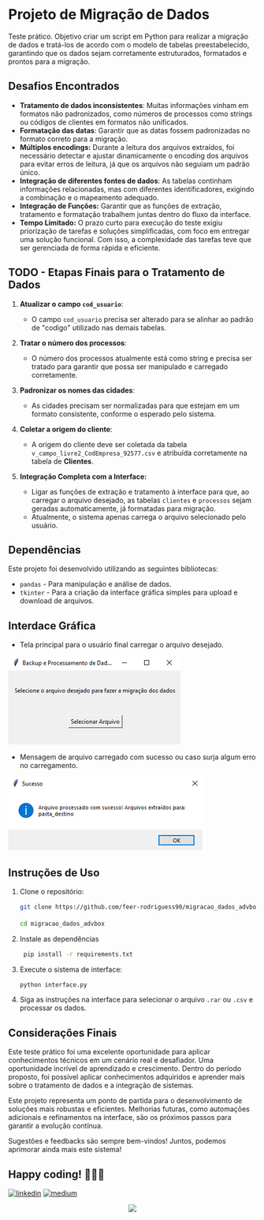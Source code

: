 # Projeto de Migração de Dados

Teste prático. Objetivo criar um script em Python para realizar a migração de dados e tratá-los de acordo com o modelo de tabelas preestabelecido, garantindo que os dados sejam corretamente estruturados, formatados e prontos para a migração.

## Desafios Encontrados

- **Tratamento de dados inconsistentes**: Muitas informações vinham em formatos não padronizados, como números de processos como strings ou códigos de clientes em formatos não unificados.
- **Formatação das datas**: Garantir que as datas fossem padronizadas no formato correto para a migração.
- **Múltiplos encodings:** Durante a leitura dos arquivos extraídos, foi necessário detectar e ajustar dinamicamente o encoding dos arquivos para evitar erros de leitura, já que os arquivos não seguiam um padrão único.
- **Integração de diferentes fontes de dados**: As tabelas continham informações relacionadas, mas com diferentes identificadores, exigindo a combinação e o mapeamento adequado.
- **Integração de Funções:** Garantir que as funções de extração, tratamento e formatação trabalhem juntas dentro do fluxo da interface.
- **Tempo Limitado:** O prazo curto para execução do teste exigiu priorização de tarefas e soluções simplificadas, com foco em entregar uma solução funcional. Com isso, a complexidade das tarefas teve que ser gerenciada de forma rápida e eficiente.

## TODO - Etapas Finais para o Tratamento de Dados

1. **Atualizar o campo `cod_usuario`**:
   - O campo `cod_usuario` precisa ser alterado para se alinhar ao padrão de "codigo" utilizado nas demais tabelas.
   
2. **Tratar o número dos processos**:
   - O número dos processos atualmente está como string e precisa ser tratado para garantir que possa ser manipulado e carregado corretamente.

3. **Padronizar os nomes das cidades**:
   - As cidades precisam ser normalizadas para que estejam em um formato consistente, conforme o esperado pelo sistema.

4. **Coletar a origem do cliente**:
   - A origem do cliente deve ser coletada da tabela `v_campo_livre2_CodEmpresa_92577.csv` e atribuída corretamente na tabela de **Clientes**.

5. **Integração Completa com a Interface:**
   - Ligar as funções de extração e tratamento à interface para que, ao carregar o arquivo desejado, as tabelas `clientes` e `processos` sejam geradas automaticamente, já formatadas para migração.
   - Atualmente, o sistema apenas carrega o arquivo selecionado pelo usuário.

## Dependências

Este projeto foi desenvolvido utilizando as seguintes bibliotecas:

- `pandas` - Para manipulação e análise de dados.
- `tkinter` - Para a criação da interface gráfica simples para upload e download de arquivos.

## Interdace Gráfica

- Tela principal para o usuário final carregar o arquivo desejado.

![interface_grafica](https://github.com/feer-rodriguess90/migracao_dados_advbox/blob/main/assets/interface_tkinter.png)

- Mensagem de arquivo carregado com sucesso ou caso surja algum erro no carregamento.

![mensagem_arq_carregado](https://github.com/feer-rodriguess90/migracao_dados_advbox/blob/main/assets/mensagem_tkinte.png)

## Instruções de Uso

1. Clone o repositório:
   ```bash
   git clone https://github.com/feer-rodriguess90/migracao_dados_advbox.git

   cd migracao_dados_advbox

2. Instale as dependências
   ```bash
    pip install -r requirements.txt

3. Execute o sistema de interface:
   ```bash
   python interface.py

4. Siga as instruções na interface para selecionar o arquivo `.rar` ou `.csv` e processar os dados.

## Considerações Finais

Este teste prático foi uma excelente oportunidade para aplicar conhecimentos técnicos em um cenário real e desafiador. Uma oportunidade incrível de aprendizado e crescimento. Dentro do período proposto, foi possível aplicar conhecimentos adquiridos e aprender mais sobre o tratamento de dados e a integração de sistemas. 

Este projeto representa um ponto de partida para o desenvolvimento de soluções mais robustas e eficientes. Melhorias futuras, como automações adicionais e refinamentos na interface, são os próximos passos para garantir a evolução contínua. 

Sugestões e feedbacks são sempre bem-vindos! Juntos, podemos aprimorar ainda mais este sistema! 


## Happy coding! 👩🏽‍💻 
[![linkedin](https://img.shields.io/badge/-LinkedIn-%230077B5?style=for-the-badge&logo=linkedin&logoColor=white)](https://www.linkedin.com/in/datavizwithfer/) 
[![medium](https://img.shields.io/badge/Medium-12100E?style=for-the-badge&logo=medium&logoColor=white)](https://medium.com/@DataVizWithFer)

<div align="center">
<img src="https://forthebadge.com/images/badges/built-with-love.svg" />
</div>

